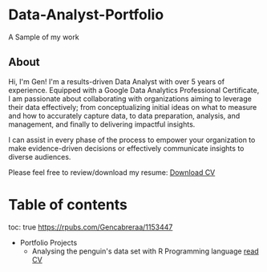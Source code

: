 # Data-Analyst-Portfolio
A Sample of my work
## About 
Hi, I'm Gen! I'm a results-driven Data Analyst with over 5 years of experience.
Equipped with a Google Data Analytics Professional Certificate, I am passionate about collaborating with organizations aiming to leverage their data effectively; 
from conceptualizing initial ideas on what to measure and how to accurately capture data, to data preparation, analysis, and management, and finally to delivering impactful insights.

I can assist in every phase of the process to empower your organization to make evidence-driven decisions or effectively communicate insights to diverse audiences.

Please feel free to review/download my resume: [Download CV](CRV.Gen.pdf)



# Table of contents 
toc: true
https://rpubs.com/Gencabreraa/1153447

* Portfolio Projects
    * Analysing the penguin's data set with R Programming language [read CV]( https://github.com/gencabreraa/Data-Analyst-Portfolio/blob/main/R%20Project.pdf)

